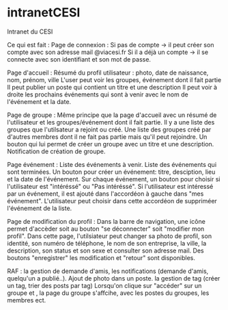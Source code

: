 # intranetCESI
Intranet du CESI

Ce qui est fait :
Page de connexion :
Si pas de compte -> il peut créer son compte avec son adresse mail @viacesi.fr
Si il a déjà un compte -> il se connecte avec son identifiant et son mot de passe.

Page d'accueil : 
Résumé du profil utilisateur : photo, date de naissance, nom, prénom, ville
L'user peut voir les groupes, événement dont il fait partie 
Il peut publier un poste qui contient un titre et une description
Il peut voir à droite les prochains événements qui sont à venir avec le nom de l'événement et la date.

Page de groupe : 
Même principe que la page d'accueil avec un résumé de l'utilisateur et les groupes/événement dont il fait partie.
Il y a une liste des groupes que l'utilsateur a rejoint ou créé.
Une liste des groupes créé par d'autres membres dont il ne fait pas partie mais qu'il peut rejoindre.
Un bouton qui lui permet de créer un groupe avec un titre et une description.
Notification de création de groupe.

Page événement :
Liste des événements à venir.
Liste des événements qui sont terminées.
Un bouton pour créer un événement: titre, desciption, lieu et la date de l'événement.
Sur chaque événement, un bouton pour choisir si l'utilisateur est "intéréssé" ou "Pas intéréssé".
Si l'utilisateur est intéressé par un événement, il est ajouté dans l'accordéon à gauche dans "mes événement".
L'utilisateur peut choisir dans cette accordéon de suppriméer l'événement de la liste.

Page de modification du profil :
Dans la barre de navigation, une icône permet d'accèder soit au bouton "se déconnecter" soit "modifier mon profil".
Dans cette page, l'utilsiateur peut changer sa photo de profil, son identité, son numéro de téléphone, le nom de son entreprise, 
la ville, la description, son status et son sexe et consulter son adresse mail.
Des boutons "enregistrer" les modification et "retour" sont disponibles. 

RAF :
la gestion de demande d'amis, les notifications (demande d'amis, quelqu'un a publié..).
Ajout de photo dans un poste.
la gestion de tag (créer un tag, trier des posts par tag)
Lorsqu'on clique sur "accéder" sur un groupe et , la page du groupe s'affcihe, avec les postes du groupes, les membres ect.
